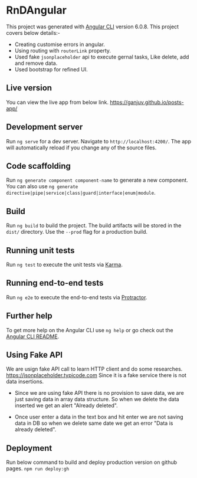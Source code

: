 # RnDAngular

This project was generated with [Angular CLI](https://github.com/angular/angular-cli) version 6.0.8.
This project covers below details:-
 - Creating customise errors in angular.
 - Using routing with `routerLink` property.
 - Used fake `jsonplaceholder` api to execute gernal tasks, Like delete, add and remove data.
 - Used bootstrap for refined UI.

## Live version
You can view the live app from below link. 
https://ganjuv.github.io/posts-app/

## Development server

Run `ng serve` for a dev server. Navigate to `http://localhost:4200/`. The app will automatically reload if you change any of the source files.

## Code scaffolding

Run `ng generate component component-name` to generate a new component. You can also use `ng generate directive|pipe|service|class|guard|interface|enum|module`.

## Build

Run `ng build` to build the project. The build artifacts will be stored in the `dist/` directory. Use the `--prod` flag for a production build.

## Running unit tests

Run `ng test` to execute the unit tests via [Karma](https://karma-runner.github.io).

## Running end-to-end tests

Run `ng e2e` to execute the end-to-end tests via [Protractor](http://www.protractortest.org/).

## Further help

To get more help on the Angular CLI use `ng help` or go check out the [Angular CLI README](https://github.com/angular/angular-cli/blob/master/README.md).


## Using Fake API 
We are usign fake API call to learn HTTP client and do some researches.
https://jsonplaceholder.typicode.com 
Since it is a fake service there is not data insertions.

- Since we are using fake API there is no provision to save data, we are just saving data in array data structure. So when we delete the data inserted we get an alert "Already deleted".

- Once user enter a data in the text box and hit enter we are not saving data in DB so when we delete same date we get an error "Data is already deleted".

## Deployment 
Run below command to build and deploy production version on github pages.
`npm run deploy:gh` 
